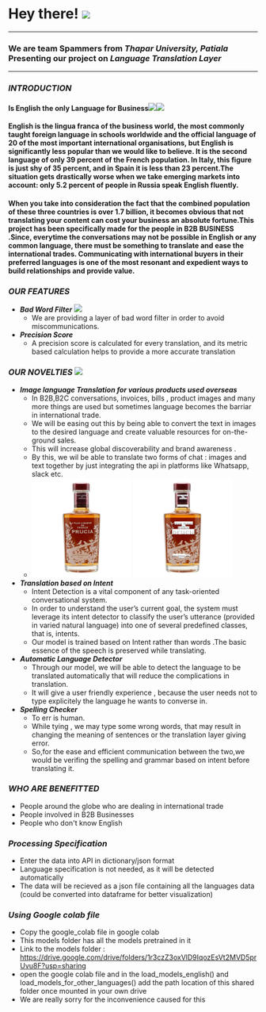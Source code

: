 
# Hey there! <img src="https://media.giphy.com/media/hvRJCLFzcasrR4ia7z/giphy.gif" width="25px"> 
---
### We are team **Spammers** from *Thapar University, Patiala* Presenting our project on *Language Translation Layer*
---
### *INTRODUCTION*
#### Is English the only Language for Business<img src="https://media.giphy.com/media/dyX9ixfxMpOUGawfdK/giphy.gif" width="25px"><img src="https://media.giphy.com/media/ifHCnV5Z0cAwwlwNtK/giphy.gif" width="50px">
#### English is the lingua franca of the business world, the most commonly taught foreign language in schools worldwide and the official language of 20 of the most important international organisations, but English is significantly less popular than we would like to believe. It is the second language of only 39 percent of the French population. In Italy, this figure is just shy of 35 percent, and in Spain it is less than 23 percent.The situation gets drastically worse when we take emerging markets into account: only 5.2 percent of people in Russia speak English fluently.

#### When you take into consideration the fact that the combined population of these three countries is over 1.7 billion, it becomes obvious that not translating your content can cost your business an absolute fortune.This  project has been specifically made for the people in **B2B BUSINESS** .Since, everytime the conversations may not be possible in English or any common language, there must be something to translate and ease the international trades. Communicating with international buyers in their preferred languages is one of the most resonant and expedient ways to build relationships and provide value. 

### *OUR FEATURES*  
 * **_Bad Word Filter_** <img src="https://media.giphy.com/media/2T2hGmgr155LUgk5nA/giphy.gif" width="40px">
    * We are providing a layer of bad word filter in order to avoid miscommunications.
 * **_Precision Score_**
    * A precision score is calculated for every translation, and its metric based calculation helps to provide a more accurate translation
### *OUR NOVELTIES*     <img src="https://media.giphy.com/media/boXE8z5vda35elvKhv/giphy.gif" width="40px">
* **_Image language Translation for various products used overseas_**
   * In B2B,B2C conversations, invoices, bills , product images and many more things are used but sometimes language becomes the barriar in international trade. 
   * We will be easing out this by being able to convert the text in images to the desired language and create valuable resources for on-the-ground sales.
   * This will increase global discoverability and brand awareness . 
   *  By this, we wil be able to translate two forms of chat : images and text together by just integrating the api in platforms like Whatsapp, slack etc.
   *  <img src="https://github.com/Jatinkundra/ab-inbev/blob/main/image-translation_samples/1.jpeg" width=200px> <img src="https://github.com/Jatinkundra/ab-inbev/blob/main/image-translation_samples/0.jpeg" width=200px>
* **_Translation based on Intent_**
   * Intent Detection is a vital component of any task-oriented conversational system.
   *  In order to understand the user’s current goal, the system must leverage its intent detector to classify the user’s utterance (provided in varied natural language) into one of several predefined classes, that is, intents.
   *  Our model is trained based on Intent rather than words .The basic essence of the speech is preserved while translating. 
* **_Automatic Language Detector_**
   * Through our model, we will be able to detect the language to be translated automatically that will reduce the complications in translation. 
   * It will give a user friendly experience , because the user needs not to type explicitely the language he wants to converse in. 
* **_Spelling Checker_**
   * To err is human. 
   * While tying , we may type some wrong words, that may result in changing the meaning of sentences or the translation layer giving error.
   * So,for the ease and efficient communication between the two,we would be verifing  the spelling and grammar based on intent before translating it.

### *WHO ARE BENEFITTED*
* People around the globe who are dealing in international trade
* People involved in B2B Businesses
* People who don't know English

### *Processing Specification*
* Enter the data into API in dictionary/json format
* Language specification is not needed, as it will be detected automatically
* The data will be recieved as a json file containing all the languages data (could be converted into dataframe for better visualization)

### *Using Google colab file*
* Copy the google_colab file in google colab
* This models folder has all the models pretrained in it
* Link to the models folder : https://drive.google.com/drive/folders/1r3czZ3oxVlD9IqozEsVt2MVD5prUvu8F?usp=sharing
* open the google colab file and in the load_models_english() and load_models_for_other_languages() add the path location of this shared folder once mounted in your own drive
* We are really sorry for the inconvenience caused for this 
